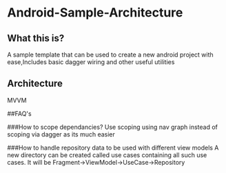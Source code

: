 # Android-Sample-Architecture

## What this is?

A sample template that can be used to create a new android project with ease,Includes basic dagger wiring and other useful utilities

## Architecture
MVVM

##FAQ's

###How to scope dependancies?
Use scoping using nav graph instead of scoping via dagger as its much easier

###How to handle repository data to be used with different view models
A new directory can be created called use cases containing all such use cases.
It will be Fragment->ViewModel->UseCase->Repository




